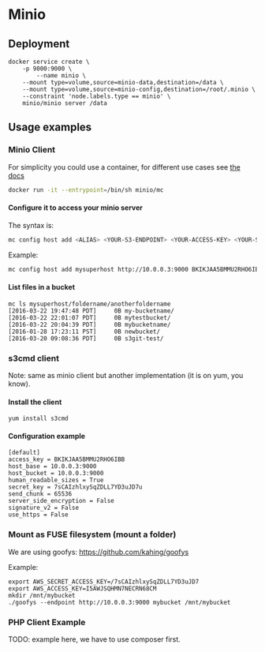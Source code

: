 # Minio

## Deployment

```
docker service create \
	-p 9000:9000 \
        --name minio \
	--mount type=volume,source=minio-data,destination=/data \
	--mount type=volume,source=minio-config,destination=/root/.minio \
	--constraint 'node.labels.type == minio' \
	minio/minio server /data
```

## Usage examples

### Minio Client

For simplicity you could use a container, for different use cases see [the docs](https://docs.minio.io/docs/minio-client-quickstart-guide)

```bash
docker run -it --entrypoint=/bin/sh minio/mc
```

#### Configure it to access your minio server

The syntax is:

```bash
mc config host add <ALIAS> <YOUR-S3-ENDPOINT> <YOUR-ACCESS-KEY> <YOUR-SECRET-KEY> <API-SIGNATURE>
```

Example:

```bash
mc config host add mysuperhost http://10.0.0.3:9000 BKIKJAA5BMMU2RHO6IBB V7f1CwQqAcwo80UEIJEjc5gVQUSSx5ohQ9GSrr12 S3v4
```

#### List files in a bucket

```
mc ls mysuperhost/foldername/anotherfoldername
[2016-03-22 19:47:48 PDT]     0B my-bucketname/
[2016-03-22 22:01:07 PDT]     0B mytestbucket/
[2016-03-22 20:04:39 PDT]     0B mybucketname/
[2016-01-28 17:23:11 PST]     0B newbucket/
[2016-03-20 09:08:36 PDT]     0B s3git-test/
```

### s3cmd client

Note: same as minio client but another implementation (it is on yum, you know).

#### Install the client

```
yum install s3cmd
```


#### Configuration example

```
[default]
access_key = BKIKJAA5BMMU2RHO6IBB 
host_base = 10.0.0.3:9000
host_bucket = 10.0.0.3:9000
human_readable_sizes = True
secret_key = 7sCAIzhlxySqZDLL7YD3uJD7u
send_chunk = 65536
server_side_encryption = False
signature_v2 = False
use_https = False
```

### Mount as FUSE filesystem (mount a folder)

We are using goofys: https://github.com/kahing/goofys

Example:

```
export AWS_SECRET_ACCESS_KEY=/7sCAIzhlxySqZDLL7YD3uJD7
export AWS_ACCESS_KEY=I5AWJSQHMN7NECRN68CM
mkdir /mnt/mybucket
./goofys --endpoint http://10.0.0.3:9000 mybucket /mnt/mybucket
```

### PHP Client Example

TODO: example here, we have to use composer first.



